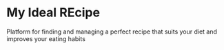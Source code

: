 # My Ideal REcipe
Platform for finding and managing a perfect recipe that suits your diet and improves your eating habits
